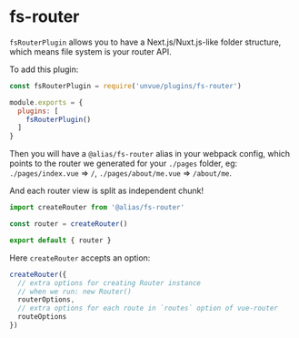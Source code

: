 # fs-router

`fsRouterPlugin` allows you to have a Next.js/Nuxt.js-like folder structure, which means file system is your router API.

To add this plugin:

```js
const fsRouterPlugin = require('unvue/plugins/fs-router')

module.exports = {
  plugins: [
    fsRouterPlugin()
  ]
}
```

Then you will have a `@alias/fs-router` alias in your webpack config, which points to the router we generated for your `./pages` folder, eg: `./pages/index.vue` => `/`, `./pages/about/me.vue` => `/about/me`.

And each router view is split as independent chunk!

```js
import createRouter from '@alias/fs-router'

const router = createRouter()

export default { router }
```

Here `createRouter` accepts an option:

```js
createRouter({
  // extra options for creating Router instance
  // when we run: new Router()
  routerOptions,
  // extra options for each route in `routes` option of vue-router
  routeOptions
})
```
